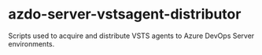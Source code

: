 # azdo-server-vstsagent-distributor
Scripts used to acquire and distribute VSTS agents to Azure DevOps Server environments.
